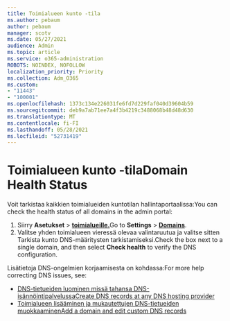 ```yaml
---
title: Toimialueen kunto -tila
ms.author: pebaum
author: pebaum
manager: scotv
ms.date: 05/27/2021
audience: Admin
ms.topic: article
ms.service: o365-administration
ROBOTS: NOINDEX, NOFOLLOW
localization_priority: Priority
ms.collection: Adm_O365
ms.custom:
- "11443"
- "100001"
ms.openlocfilehash: 1373c134e226031fe6fd7d229faf040d39604b59
ms.sourcegitcommit: deb9a7ab71ee7a4f3b4219c3488068b48d48d630
ms.translationtype: MT
ms.contentlocale: fi-FI
ms.lasthandoff: 05/28/2021
ms.locfileid: "52731419"
---
```

# <a name="domain-health-status"></a><span data-ttu-id="09c63-102">Toimialueen kunto -tila</span><span class="sxs-lookup"><span data-stu-id="09c63-102">Domain Health Status</span></span>

<span data-ttu-id="09c63-103">Voit tarkistaa kaikkien toimialueiden kuntotilan hallintaportaalissa:</span><span class="sxs-lookup"><span data-stu-id="09c63-103">You can check the health status of all domains in the admin portal:</span></span>

1. <span data-ttu-id="09c63-104">Siirry **Asetukset**  >  [**toimialueille.**](https://portal.microsoft.com/Adminportal/Home?ref=/Domains)</span><span class="sxs-lookup"><span data-stu-id="09c63-104">Go to **Settings** > [**Domains**](https://portal.microsoft.com/Adminportal/Home?ref=/Domains).</span></span>
1. <span data-ttu-id="09c63-105">Valitse yhden toimialueen vieressä olevaa valintaruutua  ja valitse sitten Tarkista kunto DNS-määritysten tarkistamiseksi.</span><span class="sxs-lookup"><span data-stu-id="09c63-105">Check the box next to a single domain, and then select **Check health** to verify the DNS configuration.</span></span>

<span data-ttu-id="09c63-106">Lisätietoja DNS-ongelmien korjaamisesta on kohdassa:</span><span class="sxs-lookup"><span data-stu-id="09c63-106">For more help correcting DNS issues, see:</span></span>

- [<span data-ttu-id="09c63-107">DNS-tietueiden luominen missä tahansa DNS-isännöintipalvelussa</span><span class="sxs-lookup"><span data-stu-id="09c63-107">Create DNS records at any DNS hosting provider</span></span>](/microsoft-365/admin/get-help-with-domains/create-dns-records-at-any-dns-hosting-provider)
- [<span data-ttu-id="09c63-108">Toimialueen lisääminen ja mukautettujen DNS-tietueiden muokkaaminen</span><span class="sxs-lookup"><span data-stu-id="09c63-108">Add a domain and edit custom DNS records</span></span>](/microsoft-365/admin/setup/add-domain)